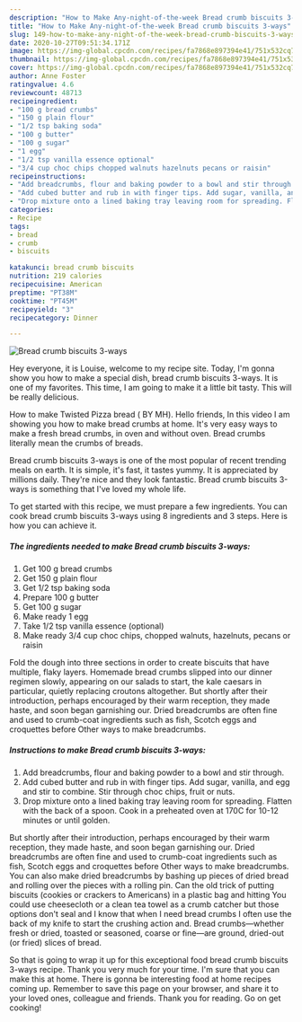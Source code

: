 ```yaml
---
description: "How to Make Any-night-of-the-week Bread crumb biscuits 3-ways"
title: "How to Make Any-night-of-the-week Bread crumb biscuits 3-ways"
slug: 149-how-to-make-any-night-of-the-week-bread-crumb-biscuits-3-ways
date: 2020-10-27T09:51:34.171Z
image: https://img-global.cpcdn.com/recipes/fa7868e897394e41/751x532cq70/bread-crumb-biscuits-3-ways-recipe-main-photo.jpg
thumbnail: https://img-global.cpcdn.com/recipes/fa7868e897394e41/751x532cq70/bread-crumb-biscuits-3-ways-recipe-main-photo.jpg
cover: https://img-global.cpcdn.com/recipes/fa7868e897394e41/751x532cq70/bread-crumb-biscuits-3-ways-recipe-main-photo.jpg
author: Anne Foster
ratingvalue: 4.6
reviewcount: 48713
recipeingredient:
- "100 g bread crumbs"
- "150 g plain flour"
- "1/2 tsp baking soda"
- "100 g butter"
- "100 g sugar"
- "1 egg"
- "1/2 tsp vanilla essence optional"
- "3/4 cup choc chips chopped walnuts hazelnuts pecans or raisin"
recipeinstructions:
- "Add breadcrumbs, flour and baking powder to a bowl and stir through."
- "Add cubed butter and rub in with finger tips. Add sugar, vanilla, and egg and stir to combine. Stir through choc chips, fruit or nuts."
- "Drop mixture onto a lined baking tray leaving room for spreading. Flatten with the back of a spoon. Cook in a preheated oven at 170C for 10-12 minutes or until golden."
categories:
- Recipe
tags:
- bread
- crumb
- biscuits

katakunci: bread crumb biscuits 
nutrition: 219 calories
recipecuisine: American
preptime: "PT38M"
cooktime: "PT45M"
recipeyield: "3"
recipecategory: Dinner

---
```



![Bread crumb biscuits 3-ways](https://img-global.cpcdn.com/recipes/fa7868e897394e41/751x532cq70/bread-crumb-biscuits-3-ways-recipe-main-photo.jpg)

Hey everyone, it is Louise, welcome to my recipe site. Today, I'm gonna show you how to make a special dish, bread crumb biscuits 3-ways. It is one of my favorites. This time, I am going to make it a little bit tasty. This will be really delicious.

How to make Twisted Pizza bread ( BY MH). Hello friends, In this video I am showing you how to make bread crumbs at home. It&#39;s very easy ways to make a fresh bread crumbs, in oven and without oven. Bread crumbs literally mean the crumbs of breads.

Bread crumb biscuits 3-ways is one of the most popular of recent trending meals on earth. It is simple, it's fast, it tastes yummy. It is appreciated by millions daily. They're nice and they look fantastic. Bread crumb biscuits 3-ways is something that I've loved my whole life.


To get started with this recipe, we must prepare a few ingredients. You can cook bread crumb biscuits 3-ways using 8 ingredients and 3 steps. Here is how you can achieve it.

<!--inarticleads1-->

##### The ingredients needed to make Bread crumb biscuits 3-ways:

1. Get 100 g bread crumbs
1. Get 150 g plain flour
1. Get 1/2 tsp baking soda
1. Prepare 100 g butter
1. Get 100 g sugar
1. Make ready 1 egg
1. Take 1/2 tsp vanilla essence (optional)
1. Make ready 3/4 cup choc chips, chopped walnuts, hazelnuts, pecans or raisin


Fold the dough into three sections in order to create biscuits that have multiple, flaky layers. Homemade bread crumbs slipped into our dinner regimen slowly, appearing on our salads to start, the kale caesars in particular, quietly replacing croutons altogether. But shortly after their introduction, perhaps encouraged by their warm reception, they made haste, and soon began garnishing our. Dried breadcrumbs are often fine and used to crumb-coat ingredients such as fish, Scotch eggs and croquettes before Other ways to make breadcrumbs. 

<!--inarticleads2-->

##### Instructions to make Bread crumb biscuits 3-ways:

1. Add breadcrumbs, flour and baking powder to a bowl and stir through.
1. Add cubed butter and rub in with finger tips. Add sugar, vanilla, and egg and stir to combine. Stir through choc chips, fruit or nuts.
1. Drop mixture onto a lined baking tray leaving room for spreading. Flatten with the back of a spoon. Cook in a preheated oven at 170C for 10-12 minutes or until golden.


But shortly after their introduction, perhaps encouraged by their warm reception, they made haste, and soon began garnishing our. Dried breadcrumbs are often fine and used to crumb-coat ingredients such as fish, Scotch eggs and croquettes before Other ways to make breadcrumbs. You can also make dried breadcrumbs by bashing up pieces of dried bread and rolling over the pieces with a rolling pin. Can the old trick of putting biscuits (cookies or crackers to Americans) in a plastic bag and hitting You could use cheesecloth or a clean tea towel as a crumb catcher but those options don&#39;t seal and I know that when I need bread crumbs I often use the back of my knife to start the crushing action and. Bread crumbs—whether fresh or dried, toasted or seasoned, coarse or fine—are ground, dried-out (or fried) slices of bread. 

So that is going to wrap it up for this exceptional food bread crumb biscuits 3-ways recipe. Thank you very much for your time. I'm sure that you can make this at home. There is gonna be interesting food at home recipes coming up. Remember to save this page on your browser, and share it to your loved ones, colleague and friends. Thank you for reading. Go on get cooking!
